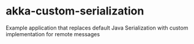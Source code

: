 # akka-custom-serialization
Example application that replaces default Java Serialization with custom implementation for remote messages
